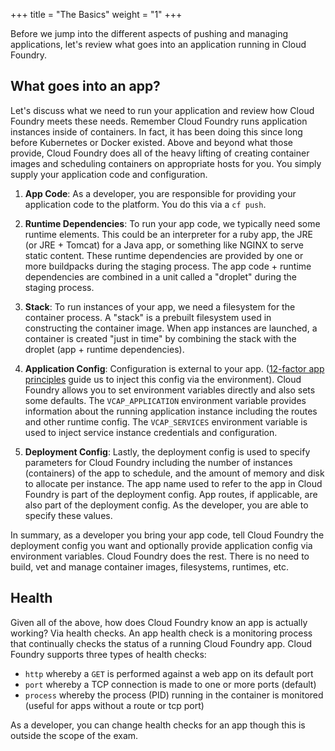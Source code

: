 +++
title = "The Basics"
weight = "1"
+++

Before we jump into the different aspects of pushing and managing applications, let's review what goes into an application running in Cloud Foundry.

## What goes into an app?

Let's discuss what we need to run your application and review how Cloud Foundry meets these needs. Remember Cloud Foundry runs application instances inside of containers. In fact, it has been doing this since long before Kubernetes or Docker existed. Above and beyond what those provide, Cloud Foundry does all of the heavy lifting of creating container images and scheduling containers on appropriate hosts for you. You simply supply your application code and configuration.

1. **App Code**: As a developer, you are responsible for providing your application code to the platform. You do this via a `cf push`. 

2. **Runtime Dependencies**: To run your app code, we typically need some runtime elements. This could be an interpreter for a ruby app, the JRE (or JRE + Tomcat) for a Java app, or something like NGINX to serve static content. These runtime dependencies are provided by one or more buildpacks during the staging process. The app code + runtime dependencies are combined in a unit called a "droplet" during the staging process. 

3. **Stack**: To run instances of your app, we need a filesystem for the container process. A "stack" is a prebuilt filesystem used in constructing the container image. When app instances are launched, a container is created "just in time" by combining the stack with the droplet (app + runtime dependencies).

4. **Application Config**: Configuration is external to your app. ([12-factor app principles](https://12factor.net) guide us to inject this config via the environment). Cloud Foundry allows you to set environment variables directly and also sets some defaults. The `VCAP_APPLICATION` environment variable provides information about the running application instance including the routes and other runtime config. The `VCAP_SERVICES` environment variable is used to inject service instance credentials and configuration.

5. **Deployment Config**: Lastly, the deployment config is used to specify parameters for Cloud Foundry including the number of instances (containers) of the app to schedule, and the amount of memory and disk to allocate per instance. The app name used to refer to the app in Cloud Foundry is part of the deployment config. App routes, if applicable, are also part of the deployment config. As the developer, you are able to specify these values.

In summary, as a developer you bring your app code, tell Cloud Foundry the deployment config you want and optionally provide application config via environment variables. Cloud Foundry does the rest. There is no need to build, vet and manage container images, filesystems, runtimes, etc.

## Health

Given all of the above, how does Cloud Foundry know an app is actually working? Via health checks. An app health check is a monitoring process that continually checks the status of a running Cloud Foundry app. Cloud Foundry supports three types of health checks:

* `http` whereby a `GET` is performed against a web app on its default port 
* `port` whereby a TCP connection is made to one or more ports (default)
* `process` whereby the process (PID) running in the container is monitored (useful for apps without a route or tcp port)

As a developer, you can change health checks for an app though this is outside the scope of the exam.
